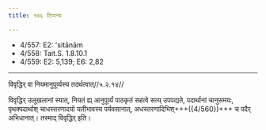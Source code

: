 ```yaml
---
title: १७६ टिप्पन्यः

---
```

- 4/557: E2: 'sitānām
- 4/558: Tait.S. 1.8.10.1
- 4/559: E2: 5,139; E6: 2,82

____________________________________________


विवृद्धिर् वा नियमानुपूर्व्यस्य तदर्थत्वात्//५.२.१४//

विवृद्धिर् उलूखलानां स्यात्, नियतं ह्य् आनुपूर्व्यं पाठकृतं सहत्वे सत्य् उपपद्यते, पदार्थानां चानुसमयः, पृथक्पदार्थाश् चाधस्तरणादयो यतीभावस्य पर्यवसानात्, अधस्तरणादिभिश्+++({4/560})+++ च पदैर् अभिधानात्। तस्माद् विवृद्धिर् इति।
